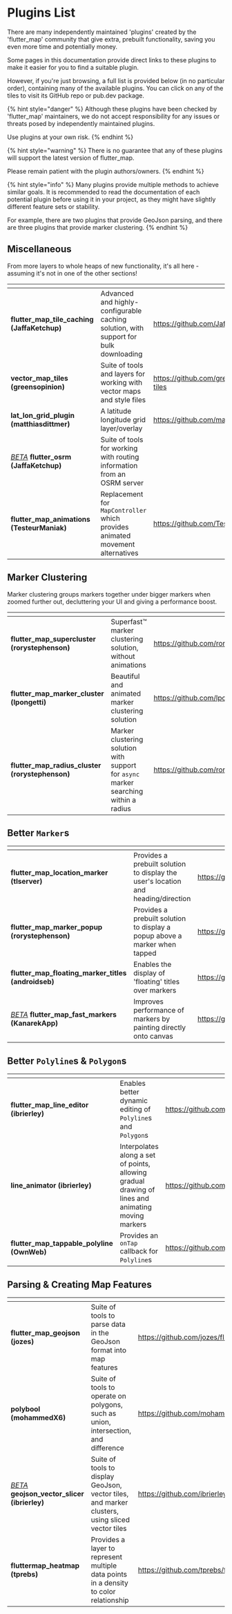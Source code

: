 # Plugins List

There are many independently maintained 'plugins' created by the 'flutter\_map' community that give extra, prebuilt functionality, saving you even more time and potentially money.

Some pages in this documentation provide direct links to these plugins to make it easier for you to find a suitable plugin.

However, if you're just browsing, a full list is provided below (in no particular order), containing many of the available plugins. You can click on any of the tiles to visit its GitHub repo or pub.dev package.

{% hint style="danger" %}
Although these plugins have been checked by 'flutter\_map' maintainers, we do not accept responsibility for any issues or threats posed by independently maintained plugins.

Use plugins at your own risk.
{% endhint %}

{% hint style="warning" %}
There is no guarantee that any of these plugins will support the latest version of flutter\_map.

Please remain patient with the plugin authors/owners.
{% endhint %}

{% hint style="info" %}
Many plugins provide multiple methods to achieve similar goals. It is recommended to read the documentation of each potential plugin before using it in your project, as they might have slightly different feature sets or stability.

For example, there are two plugins that provide GeoJson parsing, and there are three plugins that provide marker clustering.
{% endhint %}

## Miscellaneous

From more layers to whole heaps of new functionality, it's all here - assuming it's not in one of the other sections!

<table data-card-size="large" data-view="cards"><thead><tr><th></th><th></th><th data-hidden data-card-target data-type="content-ref"></th></tr></thead><tbody><tr><td><strong>flutter_map_tile_caching (JaffaKetchup)</strong></td><td>Advanced and highly-configurable caching solution, with support for bulk downloading</td><td><a href="https://github.com/JaffaKetchup/flutter_map_tile_caching">https://github.com/JaffaKetchup/flutter_map_tile_caching</a></td></tr><tr><td><strong>vector_map_tiles (greensopinion)</strong></td><td>Suite of tools and layers for working with vector maps and style files</td><td><a href="https://github.com/greensopinion/flutter-vector-map-tiles">https://github.com/greensopinion/flutter-vector-map-tiles</a></td></tr><tr><td><strong>lat_lon_grid_plugin (matthiasdittmer)</strong></td><td>A latitude longitude grid layer/overlay</td><td><a href="https://github.com/matthiasdittmer/lat_lon_grid_plugin">https://github.com/matthiasdittmer/lat_lon_grid_plugin</a></td></tr><tr><td><a data-footnote-ref href="#user-content-fn-1"><em>BETA</em></a> <strong>flutter_osrm (JaffaKetchup)</strong></td><td>Suite of tools for working with routing information from an OSRM server</td><td></td></tr><tr><td><strong>flutter_map_animations (TesteurManiak)</strong></td><td>Replacement for <code>MapController</code> which provides animated movement alternatives</td><td><a href="https://github.com/TesteurManiak/flutter_map_animations">https://github.com/TesteurManiak/flutter_map_animations</a></td></tr></tbody></table>

## Marker Clustering

Marker clustering groups markers together under bigger markers when zoomed further out, decluttering your UI and giving a performance boost.

<table data-card-size="large" data-view="cards"><thead><tr><th></th><th></th><th data-hidden data-card-target data-type="content-ref"></th></tr></thead><tbody><tr><td><strong>flutter_map_supercluster (rorystephenson)</strong></td><td>Superfast™ marker clustering solution, without animations</td><td><a href="https://github.com/rorystephenson/flutter_map_supercluster">https://github.com/rorystephenson/flutter_map_supercluster</a></td></tr><tr><td><strong>flutter_map_marker_cluster (lpongetti)</strong></td><td>Beautiful and animated marker clustering solution</td><td><a href="https://github.com/lpongetti/flutter_map_marker_cluster">https://github.com/lpongetti/flutter_map_marker_cluster</a></td></tr><tr><td><strong>flutter_map_radius_cluster (rorystephenson)</strong></td><td>Marker clustering solution with support for <code>async</code> marker searching within a radius</td><td><a href="https://github.com/rorystephenson/flutter_map_radius_cluster">https://github.com/rorystephenson/flutter_map_radius_cluster</a></td></tr></tbody></table>

## Better `Marker`s

<table data-card-size="large" data-view="cards"><thead><tr><th></th><th></th><th data-hidden data-card-target data-type="content-ref"></th></tr></thead><tbody><tr><td><strong>flutter_map_location_marker (tlserver)</strong></td><td>Provides a prebuilt solution to display the user's location and heading/direction</td><td><a href="https://github.com/tlserver/flutter_map_location_marker">https://github.com/tlserver/flutter_map_location_marker</a></td></tr><tr><td><strong>flutter_map_marker_popup (rorystephenson)</strong></td><td>Provides a prebuilt solution to display a popup above a marker when tapped</td><td><a href="https://github.com/rorystephenson/flutter_map_marker_popup">https://github.com/rorystephenson/flutter_map_marker_popup</a></td></tr><tr><td><strong>flutter_map_floating_marker_titles (androidseb)</strong></td><td>Enables the display of 'floating' titles over markers</td><td><a href="https://github.com/androidseb/flutter_map_floating_marker_titles">https://github.com/androidseb/flutter_map_floating_marker_titles</a></td></tr><tr><td><a data-footnote-ref href="#user-content-fn-2"><em>BETA</em></a> <strong>flutter_map_fast_markers (KanarekApp)</strong></td><td>Improves performance of markers by painting directly onto canvas</td><td><a href="https://github.com/KanarekApp/flutter_map_fast_markers/tree/canary">https://github.com/KanarekApp/flutter_map_fast_markers/tree/canary</a></td></tr></tbody></table>

## Better `Polyline`s & `Polygon`s

<table data-card-size="large" data-view="cards"><thead><tr><th></th><th></th><th data-hidden data-card-target data-type="content-ref"></th></tr></thead><tbody><tr><td><strong>flutter_map_line_editor (ibrierley)</strong></td><td>Enables better dynamic editing of <code>Polyline</code>s and <code>Polygon</code>s</td><td><a href="https://github.com/ibrierley/flutter_map_line_editor">https://github.com/ibrierley/flutter_map_line_editor</a></td></tr><tr><td><strong>line_animator (ibrierley)</strong></td><td>Interpolates along a set of points, allowing gradual drawing of lines and animating moving markers</td><td><a href="https://github.com/ibrierley/line_animator">https://github.com/ibrierley/line_animator</a></td></tr><tr><td><strong>flutter_map_tappable_polyline (OwnWeb)</strong></td><td>Provides an <code>onTap</code> callback for <code>Polyline</code>s</td><td><a href="https://github.com/OwnWeb/flutter_map_tappable_polyline">https://github.com/OwnWeb/flutter_map_tappable_polyline</a></td></tr></tbody></table>

## Parsing & Creating Map Features

<table data-card-size="large" data-view="cards"><thead><tr><th></th><th></th><th data-hidden data-card-target data-type="content-ref"></th></tr></thead><tbody><tr><td><strong>flutter_map_geojson (jozes)</strong></td><td>Suite of tools to parse data in the GeoJson format into map features</td><td><a href="https://github.com/jozes/flutter_map_geojson">https://github.com/jozes/flutter_map_geojson</a></td></tr><tr><td><strong>polybool (mohammedX6)</strong></td><td>Suite of tools to operate on polygons, such as union, intersection, and difference</td><td><a href="https://github.com/mohammedX6/poly_bool_dart">https://github.com/mohammedX6/poly_bool_dart</a></td></tr><tr><td><a data-footnote-ref href="#user-content-fn-3"><em>BETA</em></a> <strong>geojson_vector_slicer (ibrierley)</strong></td><td>Suite of tools to display GeoJson, vector tiles, and marker clusters, using sliced vector tiles</td><td><a href="https://github.com/ibrierley/geojson_vector_slicer">https://github.com/ibrierley/geojson_vector_slicer</a></td></tr><tr><td><strong>fluttermap_heatmap (tprebs)</strong></td><td>Provides a layer to represent multiple data points in a density to color relationship</td><td><a href="https://github.com/tprebs/fluttermap_heatmap">https://github.com/tprebs/fluttermap_heatmap</a></td></tr></tbody></table>

[^1]: This plugin is not ready for production use, and is liable to breaking changes without major version increments!

[^2]: This plugin is not ready for production use, and is liable to breaking changes without major version increments!

[^3]: This plugin is not ready for production use, and is liable to breaking changes without major version increments!
